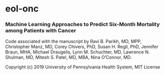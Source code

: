 # eol-onc
### Machine Learning Approaches to Predict Six-Month Mortality among Patients with Cancer

Code associated with the manuscript by Ravi B. Parikh, MD, MPP, Christopher Manz, MD, Corey Chivers, PhD, Susan H. Regli, PhD, Jennifer Braun, MHA, Michael Draugelis, Lynn M. Schuchter, MD, Lawrence N. Shulman, MD, Mitesh S. Patel, MD, MBA, Nina O’Connor, MD.

Copyright (c) 2019 University of Pennsylvania Health System, MIT License

